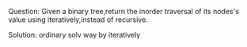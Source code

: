 Question:
	Given a binary tree,return the inorder traversal of its nodes's value
	using iteratively,instead of recursive.

Solution:
	ordinary solv way by iteratively
